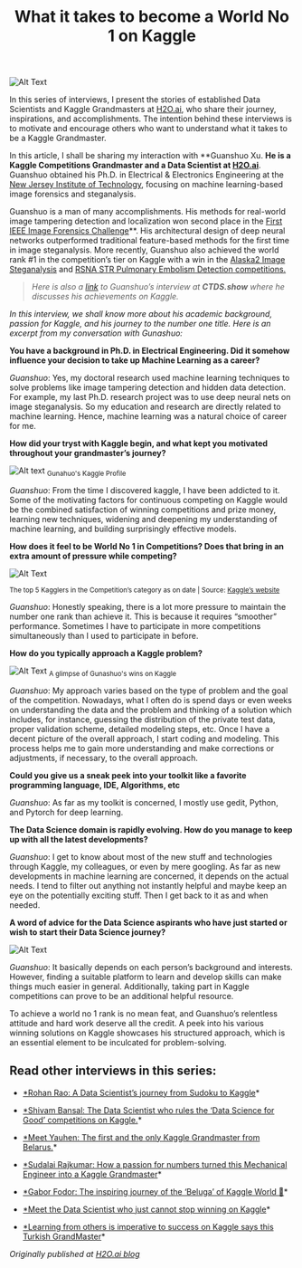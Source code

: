 ﻿---
toc: false
layout: post
description:  In conversation with Guanshuo Xu - A Data Scientist, Kaggle Competitions Grandmaster(Rank 1), and a Ph.D. in Electrical Engineering.
comments: true
categories: [Kaggle, Interviews]
image: images/2021-05-03-What it takes to become a World No 1 on Kaggle/0.png
show_image: true
show_tags: true
title: "What it takes to become a World No 1 on Kaggle"

---


![Alt Text](https://cdn-images-1.medium.com/max/3200/1*r4WH96j4QN3PxFygPByYkA.png)

In this series of interviews, I present the stories of established Data Scientists and Kaggle Grandmasters at [H2O.ai](https://www.h2o.ai/), who share their journey, inspirations, and accomplishments. The intention behind these interviews is to motivate and encourage others who want to understand what it takes to be a Kaggle Grandmaster.

In this article, I shall be sharing my interaction with **Guanshuo Xu. **He is a **Kaggle Competitions Grandmaster** and a **Data Scientist** at [H2O.ai](https://www.h2o.ai/)**. Guanshuo obtained his Ph.D. in Electrical & Electronics Engineering at the [New Jersey Institute of Technology](https://www.linkedin.com/school/njit/), focusing on machine learning-based image forensics and steganalysis.

Guanshuo is a man of many accomplishments. His methods for real-world image tampering detection and localization won second place in the [First IEEE Image Forensics Challenge](http://www.grip.unina.it/images/wifs2013/Ranking_Phase1.pdf)**. His architectural design of deep neural networks outperformed traditional feature-based methods for the first time in image steganalysis. More recently, Guanshuo also achieved the world rank #1 in the competition’s tier on Kaggle with a win in the [Alaska2 Image Steganalysis](https://www.kaggle.com/c/alaska2-image-steganalysis) and [RSNA STR Pulmonary Embolism Detection competitions.](https://www.kaggle.com/c/rsna-str-pulmonary-embolism-detection)
>  *Here is also a [link](https://www.youtube.com/watch?v=lkUhibNLMNk) to Guanshuo’s interview at **CTDS.show** where he discusses his achievements on Kaggle.*

*In this interview, we shall know more about his academic background, passion for Kaggle, and his journey to the number one title. Here is an excerpt from my conversation with Gunashuo:*

**You have a background in Ph.D. in Electrical Engineering. Did it somehow influence your decision to take up Machine Learning as a career?**

*Guanshuo*: Yes, my doctoral research used machine learning techniques to solve problems like image tampering detection and hidden data detection. For example, my last Ph.D. research project was to use deep neural nets on image steganalysis. So my education and research are directly related to machine learning. Hence, machine learning was a natural choice of career for me.

**How did your tryst with Kaggle begin, and what kept you motivated throughout your grandmaster’s journey?**

![Alt text](https://cdn-images-1.medium.com/max/2000/1*ZYeY6_LI2lqvazbBbo0g2g.png)
<sub>Gunahuo's Kaggle Profile</sub>

*Guanshuo*: From the time I discovered kaggle, I have been addicted to it. Some of the motivating factors for continuous competing on Kaggle would be the combined satisfaction of winning competitions and prize money, learning new techniques, widening and deepening my understanding of machine learning, and building surprisingly effective models.

**How does it feel to be World No 1 in Competitions? Does that bring in an extra amount of pressure while competing?**

![Alt Text](https://cdn-images-1.medium.com/max/2000/1*2WvRn4wGUVUsRz9GncpSQQ.png)

<sub>The top 5 Kagglers in the Competition’s category as on date | Source: [Kaggle’s website](https://www.kaggle.com/rankings)

*Guanshuo*: Honestly speaking, there is a lot more pressure to maintain the number one rank than achieve it. This is because it requires “smoother” performance. Sometimes I have to participate in more competitions simultaneously than I used to participate in before.

**How do you typically approach a Kaggle problem?**

![Alt Text](https://cdn-images-1.medium.com/max/2000/1*aVpsNQ44W5wtuObaoFdnoQ.png)
<sub>A glimpse of Gunashuo's wins on Kaggle</sub>

*Guanshuo*: My approach varies based on the type of problem and the goal of the competition. Nowadays, what I often do is spend days or even weeks on understanding the data and the problem and thinking of a solution which includes, for instance, guessing the distribution of the private test data, proper validation scheme, detailed modeling steps, etc. Once I have a decent picture of the overall approach, I start coding and modeling. This process helps me to gain more understanding and make corrections or adjustments, if necessary, to the overall approach.

**Could you give us a sneak peek into your toolkit like a favorite programming language, IDE, Algorithms, etc**

*Guanshuo*: As far as my toolkit is concerned, I mostly use gedit, Python, and Pytorch for deep learning.

**The Data Science domain is rapidly evolving. How do you manage to keep up with all the latest developments?**

*Guanshuo*: I get to know about most of the new stuff and technologies through Kaggle, my colleagues, or even by mere googling. As far as new developments in machine learning are concerned, it depends on the actual needs. I tend to filter out anything not instantly helpful and maybe keep an eye on the potentially exciting stuff. Then I get back to it as and when needed.

**A word of advice for the Data Science aspirants who have just started or wish to start their Data Science journey?**

![Alt Text](https://cdn-images-1.medium.com/max/2000/1*F-o-aTY6wHb3YZwFy7Cq5A.jpeg)

*Guanshuo*: It basically depends on each person’s background and interests. However, finding a suitable platform to learn and develop skills can make things much easier in general. Additionally, taking part in Kaggle competitions can prove to be an additional helpful resource.

To achieve a world no 1 rank is no mean feat, and Guanshuo’s relentless attitude and hard work deserve all the credit. A peek into his various winning solutions on Kaggle showcases his structured approach, which is an essential element to be inculcated for problem-solving.

## Read other interviews in this series:

* [*Rohan Rao: A Data Scientist’s journey from Sudoku to Kaggle](https://towardsdatascience.com/a-data-scientists-journey-from-sudoku-to-kaggle-120876b7fa33)*

* [*Shivam Bansal: The Data Scientist who rules the ‘Data Science for Good’ competitions on Kaggle.](https://towardsdatascience.com/the-data-scientist-who-rules-the-data-science-for-good-competitions-on-kaggle-ab436595a29f)*

* [*Meet Yauhen: The first and the only Kaggle Grandmaster from Belarus.](https://towardsdatascience.com/meet-yauhen-the-first-and-the-only-kaggle-grandmaster-from-belarus-ee6ae3c86c65)*

* [*Sudalai Rajkumar: How a passion for numbers turned this Mechanical Engineer into a Kaggle Grandmaster](https://towardsdatascience.com/how-a-passion-for-numbers-turned-this-mechanical-engineer-into-a-kaggle-grandmaster-8b1ae218afc)*

* [*Gabor Fodor: The inspiring journey of the ‘Beluga’ of Kaggle World 🐋](https://towardsdatascience.com/the-inspiring-journey-of-the-beluga-of-kaggle-world-5409e740a21b?sk=a500e2014feb175eae520931ff43b419)*

* [*Meet the Data Scientist who just cannot stop winning on Kaggle](https://towardsdatascience.com/meet-the-data-scientist-who-just-cannot-stop-winning-on-kaggle-dfc0e6fe88f8?sk=bd58ca871ab26ab13917b338020c4a0c)*

* [*Learning from others is imperative to success on Kaggle says this Turkish GrandMaster](https://towardsdatascience.com/learning-from-others-is-imperative-to-success-on-kaggle-says-this-turkish-grandmaster-d8b5bf28ac87?sk=940c646515035c18aca050bab1469364)*

*Originally published at [H2O.ai blog](https://www.h2o.ai/blog/what-it-takes-to-become-a-world-no-1-on-kaggle/)*


